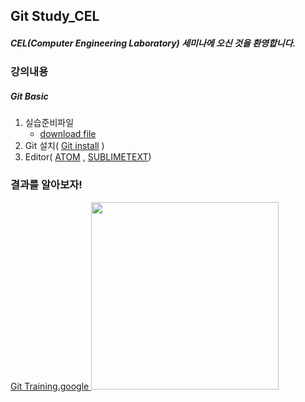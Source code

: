   <H2> Git Study_CEL </H2>
 
  <H5>CEL(Computer Engineering Laboratory) 세미나에 오신 것을 환영합니다.</H5>
  
  <H3>강의내용</H3>
   <H5>Git Basic</H5>
  <ol>
   <li>
     실습준비파일
   <ul>
   <li>
   <a href = "https://drive.google.com/drive/folders/0B7bDXX6HqJ9HUkZVS1hsMk1LRzA">download file</a>
   </li>
   </ul>
   </li>
   <li>
     Git 설치(
   <a href ="https://git-scm.com/downloads">Git install</a>
      ) 
   </li>
   <li>
    Editor(
   <a href = "https://atom.io/">ATOM</a>
   ,
   <a href = "https://www.sublimetext.com/3">SUBLIMETEXT</a>)
   </li>
  </ol>
  <h3> 결과를 알아보자!</h3>
  <p>
   <a href = "https://docs.google.com/spreadsheets/d/1E3vSDZsLis4eErdDJjrSA2fCufB5e8ODxlyUcKbW-I4/edit#gid=0">Git Training.google </a>
   <a href = "/GiHwanHong/gitStudy_cel/master/img/GitTraining_result.png"></a>
   <img src = "/GiHwanHong/gitStudy_cel/raw/master/img/GitTraining_result.png" height=300 width=300>
  </p>
